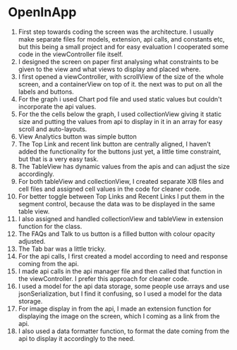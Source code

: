 # OpenInApp
1. First step towards coding the screen was the architecture. I usually make separate files for models, extension, api calls, and constants etc, but this being a small project and for easy evaluation I cooperated some code in the viewController file itself.
2. I designed the screen on paper first analysing what constraints to be given to the view and what views to display and placed where.
3. I first opened a viewController, with scrollView of the size of the whole screen, and a containerView on top of it. the next was to put on all the labels and buttons.
4. For the graph i used Chart pod file and used static values but couldn't incorporate the api values.
5. For the the cells below the graph, I used collectionView giving it static size and putting the values from api to display in it in an array for easy scroll and auto-layouts.
6. View Analytics button was simple button
7. The Top Link and recent link button are centrally aligned, I haven’t added the functionality for the buttons just yet, a little time constraint, but that is a very easy task.
8. The TableView has dynamic values from the apis and can adjust the size accordingly.
9. For both tableView and collectionView, I created separate XIB files and cell files and assigned cell values in the code for cleaner code. 
10. For better toggle between Top Links and Recent Links I put them in the segment control, because the data was to be displayed in the same table view.
11. I also assigned and handled collectionView and tableView in extension function for the class.
12. The FAQs and Talk to us button is a filled button with colour opacity adjusted.
13. The Tab bar was a little tricky.
14. For the api calls, I first created a model according to need and response coming from the api.
15. I made api calls in the api manager file and then called that function in the viewController. I prefer this approach for cleaner code.
16. I used a model for the api data storage, some people use arrays and use jsonSerialization, but I find it confusing, so I used a model for the data storage.
17. For image display in from the api, I made an extension function for displaying the image on the screen, which I coming as a link from the api.
18. I also used a data formatter function, to format the date coming from the api to display it accordingly to the need.
